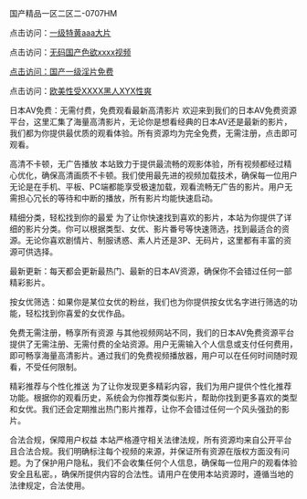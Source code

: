 国产精品一区二区二-0707HM

点击访问：<a href="https://gfd-5xg.pages.dev/">一级特黄aaa大片</a>

点击访问：<a href="https://rtj-3zo.pages.dev/">无码国产色欲xxxx视频

点击访问：<a href="https://gfd-5xg.pages.dev/">国产一级淫片免费</a>

点击访问：<a href="https://rtj-3zo.pages.dev/">欧美性受XXXX黑人XYX性爽</a>

日本AV免费：无需付费，免费观看最新高清影片
欢迎来到我们的日本AV免费资源平台，这里汇集了海量高清影片，无论你是想看经典的日本AV还是最新的影片，我们都为你提供最优质的观看体验。所有资源均为完全免费，无需注册，点击即可观看。

高清不卡顿，无广告播放
本站致力于提供最流畅的观影体验，所有视频都经过精心优化，确保高清画质不卡顿。我们使用最先进的视频加载技术，确保每一位用户无论是在手机、平板、PC端都能享受极速加载，观看流畅无广告的影片。用户无需担心冗长的等待和中断的播放，所有影片均能快速启动。

精细分类，轻松找到你的最爱
为了让你快速找到喜欢的影片，本站为你提供了详细的影片分类。你可以根据类型、女优、影片番号等快速筛选，找到最适合的资源。无论你喜欢剧情片、制服诱惑、素人片还是3P、无码片，这里都有丰富的资源可供选择。

最新更新：每天都会更新最热门、最新的日本AV资源，确保你不会错过任何一部精彩影片。

按女优筛选：如果你是某位女优的粉丝，我们也为你提供按女优名字进行筛选的功能，轻松找到你喜爱的女优作品。

免费无需注册，畅享所有资源
与其他视频网站不同，我们的日本AV免费资源平台提供了无需注册、无需付费的全站资源。用户无需输入个人信息或支付任何费用，即可畅享海量高清影片。通过我们的免费视频播放器，用户可以在任何时间随时观看，不受任何限制。

精彩推荐与个性化推送
为了让你发现更多精彩内容，我们为用户提供个性化推荐功能。根据你的观看历史，系统会为你推荐类似影片，帮助你找到更多喜欢的类型和女优。我们还会定期推出热门影片推荐，让你不会错过任何一个风头强劲的影片。

合法合规，保障用户权益
本站严格遵守相关法律法规，所有资源均来自公开平台且合法合规。我们明确标注每个视频的来源，并保证所有资源在版权方面没有问题。为了保护用户隐私，我们不会收集任何个人信息，确保每一位用户的观看体验安全且私密。，确保所提供内容的合法性。请用户在使用本站资源时，遵循当地的法律规定，合法使用。



<span style="display:none;">[Canonical link](）</span>
